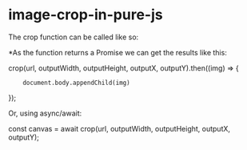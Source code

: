 # image-crop-in-pure-js
The crop function can be called like so:

*As the function returns a Promise we can get the results like this:

crop(url, outputWidth, outputHeight, outputX, outputY).then((img) => {

		document.body.appendChild(img)
		
});

Or, using async/await:


const canvas = await crop(url, outputWidth, outputHeight, outputX, outputY);
